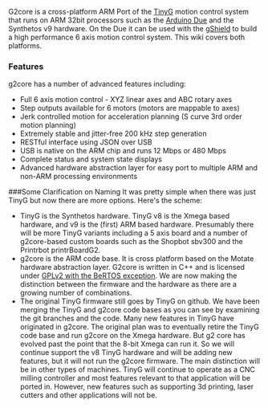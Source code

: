 G2core is a cross-platform ARM Port of the [TinyG](https://github.com/synthetos/TinyG) motion control system that runs on ARM 32bit processors such as the [Arduino Due](http://arduino.cc/en/Main/ArduinoBoardDue) and the Synthetos v9 hardware. On the Due it can be used with the [gShield](https://github.com/synthetos/grblShield/wiki) to build a high performance 6 axis motion control system. This wiki covers both platforms.

### Features
g2core has a number of advanced features including:

* Full 6 axis motion control - XYZ linear axes and ABC rotary axes
* Step outputs available for 6 motors (motors are mappable to axes)
* Jerk controlled motion for acceleration planning (S curve 3rd order motion planning)
* Extremely stable and jitter-free 200 kHz step generation
* RESTful interface using JSON over USB
* USB is native on the ARM chip and runs 12 Mbps or 480 Mbps
* Complete status and system state displays
* Advanced hardware abstraction layer for easy port to multiple ARM and non-ARM processing environments

###Some Clarification on Naming
It was pretty simple when there was just TinyG but now there are more options. Here's the scheme:
 * TinyG is the Synthetos hardware. TinyG v8 is the Xmega based hardware, and v9 is the (first) ARM based hardware. Presumably there will be more TinyG variants including a 5 axis board and a number of g2core-based custom boards such as the Shopbot sbv300 and the Printrbot printrBoardG2.
 * g2core is the ARM code base. It is cross platform based on the Motate hardware abstraction layer. G2core is written in C++ and is licensed under [GPLv2 with the BeRTOS exception](https://github.com/synthetos/g2/wiki/Licensing). We are now making the distinction between the firmware and the hardware as there are a growing number of combinations. 
 * The original TinyG firmware still goes by TinyG on github. We have been merging the TinyG and g2core code bases as you can see by examining the git branches and the code. Many new features in TinyG have originated in g2core. The original plan was to eventually retire the TinyG code base and run g2core on the Xmega hardware. But g2 core has evolved past the point that the 8-bit Xmega can run it. So we will continue support the v8 TinyG hardware and will be adding new features, but it will not run the g2core firmware. The main distinction will be in other types of machines. TinyG will continue to operate as a CNC milling controller and most features relevant to that application will be ported in. However, new features such as supporting 3d printing, laser cutters and other applications will not be.